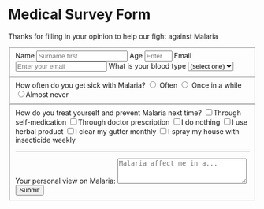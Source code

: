 

<!DOCTYPE html>
<html>
  <head>
    <h1 id="title">Medical Survey Form</h1>
    <link rel="stylesheet" type="text/css" href="styles.css">
  </head>
  <body>
       <p id="description">Thanks for filling in your opinion to help our fight against Malaria</p>
       <form id="survey-form">
         <fieldset>
           <label id="name-label">Name <input type="text" name="username" id="name" placeholder="Surname first" required/></label>
           <label id="number-label">Age <input type="number" name="age" id="number" placeholder="Enter  your age" min="13" max="99" required/></label>
           <label id="email-label">Email <input type="email" name="email" id="email" placeholder="Enter your email" required/></label>
           <label>What is your blood type <select name="blood-type" id="dropdown">
            <option value="">(select one)</option>
            <option value="1">AA</option>
            <option value="2">AS</option>
            <option value="3">SS</option>
            <option value="4">Other</option> </select>
           </label>
         </fieldset>
         <fieldset> How often do you get sick with Malaria? 
           <label><input type="radio" name="occurrence" value="sickness" class="inline" required/> Often</label>
           <label><input type="radio" name="occurrence" value="sickness" class="inline" required/> Once in a while</label>
           <label><input type="radio" name="occurrence" value="sickness" class="inline" required />Almost never</label></fieldset>
         <fieldset>
           How do you treat yourself and prevent Malaria next time? 
           <label><input type="checkbox" name="treatment" value="measures" class="inline" required />Through self-medication</label>
           <label><input type="checkbox" name="treatment" value="measures" class="inline" required />Through doctor prescription</label>
           <label><input type="checkbox" name="treatment" value="measures" class="inline" required />I do nothing</label>
           <label><input type="checkbox" name="treatment" value="measures" class="inline" required />I use herbal product</label>
           <label><input type="checkbox" name="treatment" value="measures" class="inline" required />I clear my gutter monthly</label>
           <label><input type="checkbox" name="treatment" value="measures" class="inline" required />I spray my house with insecticide weekly</label>
           <hr class="line">
           <label>Your personal view on Malaria:
          <textarea name="bio" rows="3" cols="30" placeholder="Malaria affect me in a..."></textarea>
			  </label>
        <input type="submit" id="submit" value="Submit" />
         </fieldset>
       </form>
  </body>
</html>
  
